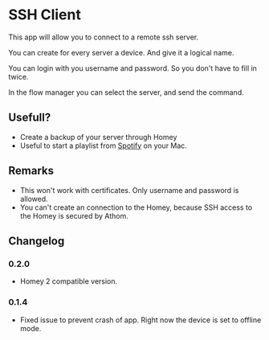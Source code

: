 # SSH Client
        
This app will allow you to connect to a remote ssh server.

You can create for every server a device. And give it a logical name.

You can login with you username and password. So you don't have to fill in twice.

In the flow manager you can select the server, and send the command.

## Usefull?

* Create a backup of your server through Homey
* Useful to start a playlist from [Spotify](https://github.com/dronir/SpotifyControl) on your Mac.

## Remarks

* This won't work with certificates. Only username and password is allowed.
* You can't create an connection to the Homey, because SSH access to the Homey is secured by Athom.

## Changelog

### 0.2.0

* Homey 2 compatible version.

### 0.1.4

* Fixed issue to prevent crash of app. Right now the device is set to offline mode.
